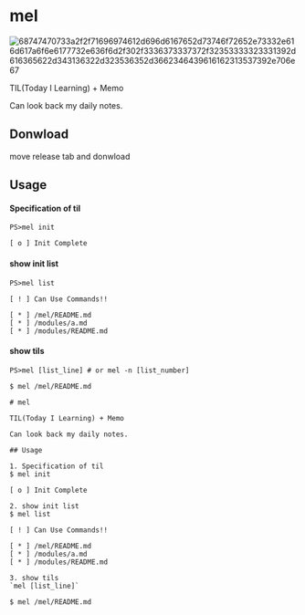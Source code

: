 # mel
![68747470733a2f2f71696974612d696d6167652d73746f72652e73332e616d617a6f6e6177732e636f6d2f302f3336373337372f32353333323331392d616365622d343136322d323536352d3662346439616162313537392e706e67](https://user-images.githubusercontent.com/43775946/53321943-3c4c9f00-391d-11e9-9483-083ee9c8201a.png)

TIL(Today I Learning) + Memo

Can look back my daily notes.


## Donwload
move release tab and donwload

## Usage

#### Specification of til
```
PS>mel init

[ o ] Init Complete
```

#### show init list
```
PS>mel list

[ ! ] Can Use Commands!!

[ * ] /mel/README.md
[ * ] /modules/a.md
[ * ] /modules/README.md
```

#### show tils  
```
PS>mel [list_line] # or mel -n [list_number]

$ mel /mel/README.md

# mel

TIL(Today I Learning) + Memo

Can look back my daily notes.

## Usage

1. Specification of til
$ mel init

[ o ] Init Complete

2. show init list
$ mel list

[ ! ] Can Use Commands!!

[ * ] /mel/README.md
[ * ] /modules/a.md
[ * ] /modules/README.md

3. show tils
`mel [list_line]`

$ mel /mel/README.md

```
